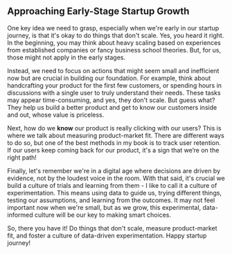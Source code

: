 ## Approaching Early-Stage Startup Growth

One key idea we need to grasp, especially when we're early in our startup journey, is that it's okay to do things that don't scale. Yes, you heard it right. In the beginning, you may think about heavy scaling based on experiences from established companies or fancy business school theories. But, for us, those might not apply in the early stages.

Instead, we need to focus on actions that might seem small and inefficient now but are crucial in building our foundation. For example, think about handcrafting your product for the first few customers, or spending hours in discussions with a single user to truly understand their needs. These tasks may appear time-consuming, and yes, they don't scale. But guess what? They help us build a better product and get to know our customers inside and out, whose value is priceless.

Next, how do we **know** our product is really clicking with our users? This is where we talk about measuring product-market fit. There are different ways to do so, but one of the best methods in my book is to track user retention. If our users keep coming back for our product, it's a sign that we’re on the right path!

Finally, let's remember we're in a digital age where decisions are driven by evidence, not by the loudest voice in the room. With that said, it's crucial we build a culture of trials and learning from them - I like to call it a culture of experimentation. This means using data to guide us, trying different things, testing our assumptions, and learning from the outcomes. It may not feel important now when we're small, but as we grow, this experimental, data-informed culture will be our key to making smart choices.

So, there you have it! Do things that don't scale, measure product-market fit, and foster a culture of data-driven experimentation. Happy startup journey!